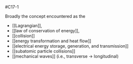 #C17-1

Broadly the concept encountered as the 
- [[Lagrangian]], 
- [[law of conservation of energy]],
- [[collision]]
- [[energy transformation and heat flow]]
- [[electrical energy storage, generation, and transmission]]
- [[subatomic particle collisions]]
- [[mechanical waves]] (i.e., transverse -> longitudinal)